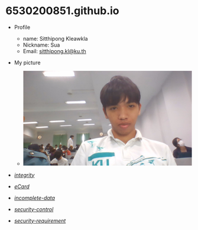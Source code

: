 # 6530200851.github.io
- Profile
  - name: Sitthipong Kleawkla
  - Nickname: Sua
  - Email: sitthipong.kl@ku.th

- My picture
  - ![Me](image/WIN_25671130_14_02_22_Pro.jpg)

- *[integrity](https://6530200851.github.io/integrity)*
- *[eCard](https://6530200851.github.io/eCard)*
- *[incomplete-data](https://6530200851.github.io/incomplete-data)*
- *[security-control](https://6530200851.github.io/security-control)*
- *[security-requirement](https://6530200851.github.io/security-requirement)*
